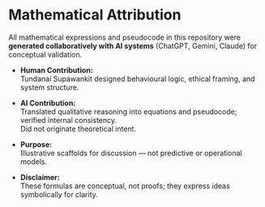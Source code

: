 # Mathematical Attribution

All mathematical expressions and pseudocode in this repository were **generated collaboratively with AI systems** (ChatGPT, Gemini, Claude) for conceptual validation.

- **Human Contribution:**  
  Tundanai Supawankit designed behavioural logic, ethical framing, and system structure.

- **AI Contribution:**  
  Translated qualitative reasoning into equations and pseudocode; verified internal consistency.  
  Did not originate theoretical intent.

- **Purpose:**  
  Illustrative scaffolds for discussion — not predictive or operational models.

- **Disclaimer:**  
  These formulas are conceptual, not proofs; they express ideas symbolically for clarity.
